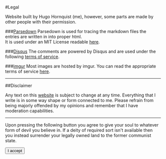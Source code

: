 #Legal

Website built by Hugo Hornquist (me), however, some parts are made by other people with their permission.

###[Parsedown](//parsedown.org)
Parsedown is used for tracing the markdown files the entries are written in into proper html.  
It is used under an MIT License readable [here](/LICENSE_PARSEDOWN.txt).

###[Disqus](//disqus.com)
The comments are powered by Disqus and are used under the following [terms of service](//help.disqus.com/customer/portal/articles/466260-terms-of-service).

###[imgur](//imgur.com)
Most images are hosted by imgur. You can read the appropriate terms of service [here](//imgur.com/tos).

---

##Disclaimer

Any text on this [website](..) is subject to change at any time. Everything that I write is in some way shape or form connected to me. Please refrain from being majorly offended by my opinions and remember that I have moderation capabilities.

---

Upon pressing the following button you agree to give your soul to whatever form of devil you believe in. If a deity of required sort isn't available then you instead surrender your legally owned land to the former communist state.

<form action="">
<input type="button" name="btn" value="I accept" onclick="alert('You have made a terrible choice')"></input>
</form> 
<br>
